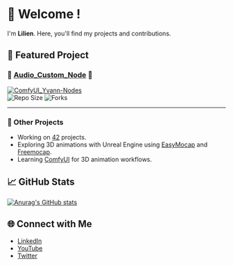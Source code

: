 
# 👋 Welcome !  
I'm **Lilien**. Here, you'll find my projects and contributions.

## 🚀 **Featured Project**

### 🌟 [**Audio_Custom_Node**](https://github.com/yvann-ba/ComfyUI_Yvann-Nodes) 🌟  

[![ComfyUI_Yvann-Nodes](https://img.shields.io/github/stars/yvann-ba/ComfyUI_Yvann-Nodes?style=social)](https://github.com/yvann-ba/ComfyUI_Yvann-Nodes)  
![Repo Size](https://img.shields.io/github/repo-size/yvann-ba/ComfyUI_Yvann-Nodes) ![Forks](https://img.shields.io/github/forks/yvann-ba/ComfyUI_Yvann-Nodes?style=social)

---

### 🔧 Other Projects
- Working on [42](https://42.fr/en/homepage/) projects.
- Exploring 3D animations with Unreal Engine using [EasyMocap](https://github.com/zju3dv/EasyMocap) and [Freemocap](https://github.com/freemocap/freemocap).
- Learning [ComfyUI](https://github.com/comfyanonymous/ComfyUI) for 3D animation workflows.

## 📈 GitHub Stats
[![Anurag's GitHub stats](https://github-readme-stats.vercel.app/api?username=Lilien86)](https://github.com/Lilien86/github-readme-stats)

## 🌐 Connect with Me
- [LinkedIn](https://www.linkedin.com/in/lilien-auger-93b1b2258/)
- [YouTube](https://www.youtube.com/channel/UCxgptCB1LLyliuXIEvfGAqw)
- [Twitter](https://x.com/Lilien_RIG)

